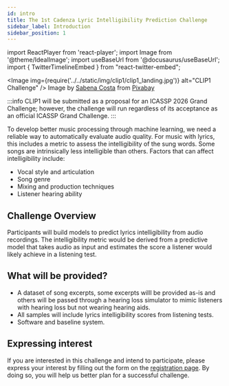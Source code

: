 ```yaml
---
id: intro
title: The 1st Cadenza Lyric Intelligibility Prediction Challenge 
sidebar_label: Introduction
sidebar_position: 1
---
```

import ReactPlayer from 'react-player';
import Image from '@theme/IdealImage';
import useBaseUrl from '@docusaurus/useBaseUrl';
import { TwitterTimelineEmbed } from "react-twitter-embed";

<Image img={require('../../static/img/clip1/clip1_landing.jpg')} alt="CLIP1 Challenge" />
Image by <a href="https://pixabay.com/users/sabena206-20184104/?utm_source=link-attribution&utm_medium=referral&utm_campaign=image&utm_content=5989931">Sabena Costa</a> from <a href="https://pixabay.com//?utm_source=link-attribution&utm_medium=referral&utm_campaign=image&utm_content=5989931">Pixabay</a>

:::info
CLIP1 will be submitted as a proposal for an ICASSP 2026 Grand Challenge;
however, the challenge will run regardless of its acceptance as an official ICASSP Grand Challenge.
:::


To develop better music processing through machine learning, we need a reliable way to automatically evaluate audio quality.
For music with lyrics, this includes a metric to assess the intelligibility of the sung words.
Some songs are intrinsically less intelligible than others. Factors that can affect intelligibility include:

* Vocal style and articulation
* Song genre
* Mixing and production techniques
* Listener hearing ability

## Challenge Overview

Participants will build models to predict lyrics intelligibility from audio recordings.
The intelligibility metric would be derived from a predictive model that takes audio as input and 
estimates the score a listener would likely achieve in a listening test.

## What will be provided?

* A dataset of song excerpts, some excerpts willl be provided as-is and others will be passed through a hearing loss 
simulator to mimic listeners with hearing loss but not wearing hearing aids.
* All samples will include lyrics intelligibility scores from listening tests. 
* Software and baseline system.

## Expressing interest

If you are interested in this challenge and intend to participate, please express your interest by filling out the form on the [registration page](take_part/registration).
By doing so, you will help us better plan for a successful challenge.

